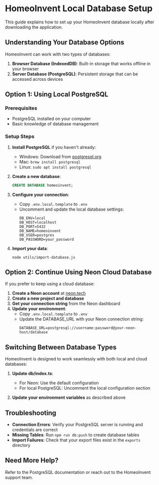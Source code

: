 # HomeoInvent Local Database Setup

This guide explains how to set up your HomeoInvent database locally after downloading the application.

## Understanding Your Database Options

HomeoInvent can work with two types of databases:

1. **Browser Database (IndexedDB)**: Built-in storage that works offline in your browser
2. **Server Database (PostgreSQL)**: Persistent storage that can be accessed across devices

## Option 1: Using Local PostgreSQL

### Prerequisites
- PostgreSQL installed on your computer
- Basic knowledge of database management

### Setup Steps

1. **Install PostgreSQL** if you haven't already:
   - Windows: Download from [postgresql.org](https://www.postgresql.org/download/windows/)
   - Mac: `brew install postgresql`
   - Linux: `sudo apt install postgresql`

2. **Create a new database**:
   ```sql
   CREATE DATABASE homeoinvent;
   ```

3. **Configure your connection**:
   - Copy `.env.local.template` to `.env`
   - Uncomment and update the local database settings:
     ```
     DB_ENV=local
     DB_HOST=localhost
     DB_PORT=5432
     DB_NAME=homeoinvent
     DB_USER=postgres
     DB_PASSWORD=your_password
     ```

4. **Import your data**:
   ```
   node utils/import-database.js
   ```

## Option 2: Continue Using Neon Cloud Database

If you prefer to keep using a cloud database:

1. **Create a Neon account** at [neon.tech](https://neon.tech/)
2. **Create a new project and database**
3. **Get your connection string** from the Neon dashboard
4. **Update your environment**:
   - Copy `.env.local.template` to `.env`
   - Update the DATABASE_URL with your Neon connection string:
     ```
     DATABASE_URL=postgresql://username:password@your-neon-host/database
     ```

## Switching Between Database Types

HomeoInvent is designed to work seamlessly with both local and cloud databases:

1. **Update db/index.ts**:
   - For Neon: Use the default configuration
   - For local PostgreSQL: Uncomment the local configuration section

2. **Update your environment variables** as described above

## Troubleshooting

- **Connection Errors**: Verify your PostgreSQL server is running and credentials are correct
- **Missing Tables**: Run `npm run db:push` to create database tables
- **Import Failures**: Check that your export files exist in the `exports` directory

## Need More Help?

Refer to the PostgreSQL documentation or reach out to the HomeoInvent support team.